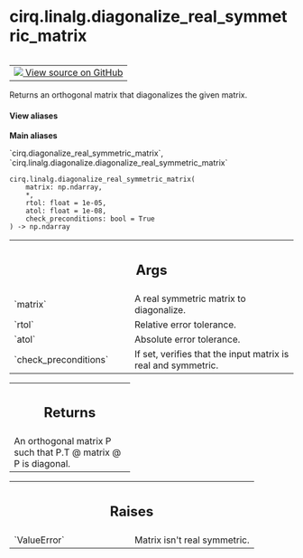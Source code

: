 <div itemscope itemtype="http://developers.google.com/ReferenceObject">
<meta itemprop="name" content="cirq.linalg.diagonalize_real_symmetric_matrix" />
<meta itemprop="path" content="Stable" />
</div>

# cirq.linalg.diagonalize_real_symmetric_matrix

<!-- Insert buttons and diff -->

<table class="tfo-notebook-buttons tfo-api" align="left">

<td>
  <a target="_blank" href="https://github.com/quantumlib/cirq/tree/master/cirq/linalg/diagonalize.py">
    <img src="https://www.tensorflow.org/images/GitHub-Mark-32px.png" />
    View source on GitHub
  </a>
</td>
</table>



Returns an orthogonal matrix that diagonalizes the given matrix.

<section class="expandable">
  <h4 class="showalways">View aliases</h4>
  <p>
<b>Main aliases</b>
<p>`cirq.diagonalize_real_symmetric_matrix`, `cirq.linalg.diagonalize.diagonalize_real_symmetric_matrix`</p>
</p>
</section>

<pre class="devsite-click-to-copy prettyprint lang-py tfo-signature-link">
<code>cirq.linalg.diagonalize_real_symmetric_matrix(
    matrix: np.ndarray,
    *,
    rtol: float = 1e-05,
    atol: float = 1e-08,
    check_preconditions: bool = True
) -> np.ndarray
</code></pre>



<!-- Placeholder for "Used in" -->


<!-- Tabular view -->
 <table class="responsive fixed orange">
<colgroup><col width="214px"><col></colgroup>
<tr><th colspan="2"><h2 class="add-link">Args</h2></th></tr>

<tr>
<td>
`matrix`
</td>
<td>
A real symmetric matrix to diagonalize.
</td>
</tr><tr>
<td>
`rtol`
</td>
<td>
Relative error tolerance.
</td>
</tr><tr>
<td>
`atol`
</td>
<td>
Absolute error tolerance.
</td>
</tr><tr>
<td>
`check_preconditions`
</td>
<td>
If set, verifies that the input matrix is real and
symmetric.
</td>
</tr>
</table>



<!-- Tabular view -->
 <table class="responsive fixed orange">
<colgroup><col width="214px"><col></colgroup>
<tr><th colspan="2"><h2 class="add-link">Returns</h2></th></tr>
<tr class="alt">
<td colspan="2">
An orthogonal matrix P such that P.T @ matrix @ P is diagonal.
</td>
</tr>

</table>



<!-- Tabular view -->
 <table class="responsive fixed orange">
<colgroup><col width="214px"><col></colgroup>
<tr><th colspan="2"><h2 class="add-link">Raises</h2></th></tr>

<tr>
<td>
`ValueError`
</td>
<td>
Matrix isn't real symmetric.
</td>
</tr>
</table>

